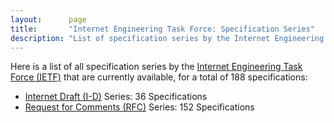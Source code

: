 ```yaml
---
layout:      page
title:       "Internet Engineering Task Force: Specification Series"
description: "List of specification series by the Internet Engineering Task Force (IETF/)"
---
```


Here is a list of all specification series by the [Internet Engineering Task Force (IETF)](http://www.ietf.org/) that are currently available, for a total of 188 specifications:

  * [Internet Draft (I-D)](I-D/) Series: 36 Specifications
  * [Request for Comments (RFC)](RFC/) Series: 152 Specifications
